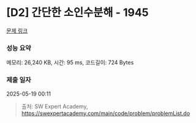 # [D2] 간단한 소인수분해 - 1945 

[문제 링크](https://swexpertacademy.com/main/code/problem/problemDetail.do?contestProbId=AV5Pl0Q6ANQDFAUq) 

### 성능 요약

메모리: 26,240 KB, 시간: 95 ms, 코드길이: 724 Bytes

### 제출 일자

2025-05-19 00:11



> 출처: SW Expert Academy, https://swexpertacademy.com/main/code/problem/problemList.do